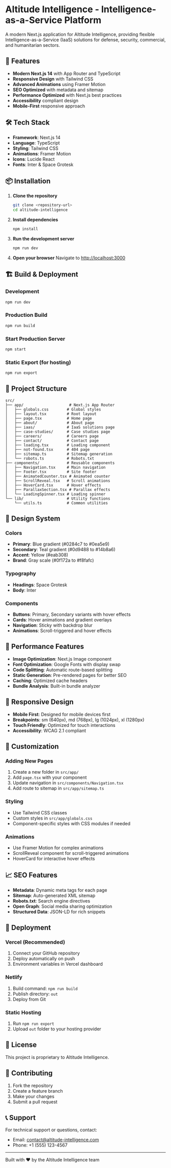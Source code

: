 # Altitude Intelligence - Intelligence-as-a-Service Platform

A modern Next.js application for Altitude Intelligence, providing flexible Intelligence-as-a-Service (IaaS) solutions for defense, security, commercial, and humanitarian sectors.

## 🚀 Features

- **Modern Next.js 14** with App Router and TypeScript
- **Responsive Design** with Tailwind CSS
- **Advanced Animations** using Framer Motion
- **SEO Optimized** with metadata and sitemap
- **Performance Optimized** with Next.js best practices
- **Accessibility** compliant design
- **Mobile-First** responsive approach

## 🛠️ Tech Stack

- **Framework**: Next.js 14
- **Language**: TypeScript
- **Styling**: Tailwind CSS
- **Animations**: Framer Motion
- **Icons**: Lucide React
- **Fonts**: Inter & Space Grotesk

## 📦 Installation

1. **Clone the repository**
   ```bash
   git clone <repository-url>
   cd altitude-intelligence
   ```

2. **Install dependencies**
   ```bash
   npm install
   ```

3. **Run the development server**
   ```bash
   npm run dev
   ```

4. **Open your browser**
   Navigate to [http://localhost:3000](http://localhost:3000)

## 🏗️ Build & Deployment

### Development
```bash
npm run dev
```

### Production Build
```bash
npm run build
```

### Start Production Server
```bash
npm start
```

### Static Export (for hosting)
```bash
npm run export
```

## 📁 Project Structure

```
src/
├── app/                    # Next.js App Router
│   ├── globals.css        # Global styles
│   ├── layout.tsx         # Root layout
│   ├── page.tsx           # Home page
│   ├── about/             # About page
│   ├── iaas/              # IaaS solutions page
│   ├── case-studies/      # Case studies page
│   ├── careers/           # Careers page
│   ├── contact/           # Contact page
│   ├── loading.tsx        # Loading component
│   ├── not-found.tsx      # 404 page
│   ├── sitemap.ts         # Sitemap generation
│   └── robots.ts          # Robots.txt
├── components/            # Reusable components
│   ├── Navigation.tsx     # Main navigation
│   ├── Footer.tsx         # Site footer
│   ├── AnimatedCounter.tsx # Animated counter
│   ├── ScrollReveal.tsx   # Scroll animations
│   ├── HoverCard.tsx      # Hover effects
│   ├── ParallaxSection.tsx # Parallax effects
│   └── LoadingSpinner.tsx # Loading spinner
└── lib/                   # Utility functions
    └── utils.ts           # Common utilities
```

## 🎨 Design System

### Colors
- **Primary**: Blue gradient (#0284c7 to #0ea5e9)
- **Secondary**: Teal gradient (#0d9488 to #14b8a6)
- **Accent**: Yellow (#eab308)
- **Brand**: Gray scale (#0f172a to #f8fafc)

### Typography
- **Headings**: Space Grotesk
- **Body**: Inter

### Components
- **Buttons**: Primary, Secondary variants with hover effects
- **Cards**: Hover animations and gradient overlays
- **Navigation**: Sticky with backdrop blur
- **Animations**: Scroll-triggered and hover effects

## 🚀 Performance Features

- **Image Optimization**: Next.js Image component
- **Font Optimization**: Google Fonts with display swap
- **Code Splitting**: Automatic route-based splitting
- **Static Generation**: Pre-rendered pages for better SEO
- **Caching**: Optimized cache headers
- **Bundle Analysis**: Built-in bundle analyzer

## 📱 Responsive Design

- **Mobile First**: Designed for mobile devices first
- **Breakpoints**: sm (640px), md (768px), lg (1024px), xl (1280px)
- **Touch Friendly**: Optimized for touch interactions
- **Accessibility**: WCAG 2.1 compliant

## 🔧 Customization

### Adding New Pages
1. Create a new folder in `src/app/`
2. Add `page.tsx` with your component
3. Update navigation in `src/components/Navigation.tsx`
4. Add route to sitemap in `src/app/sitemap.ts`

### Styling
- Use Tailwind CSS classes
- Custom styles in `src/app/globals.css`
- Component-specific styles with CSS modules if needed

### Animations
- Use Framer Motion for complex animations
- ScrollReveal component for scroll-triggered animations
- HoverCard for interactive hover effects

## 📈 SEO Features

- **Metadata**: Dynamic meta tags for each page
- **Sitemap**: Auto-generated XML sitemap
- **Robots.txt**: Search engine directives
- **Open Graph**: Social media sharing optimization
- **Structured Data**: JSON-LD for rich snippets

## 🚀 Deployment

### Vercel (Recommended)
1. Connect your GitHub repository
2. Deploy automatically on push
3. Environment variables in Vercel dashboard

### Netlify
1. Build command: `npm run build`
2. Publish directory: `out`
3. Deploy from Git

### Static Hosting
1. Run `npm run export`
2. Upload `out` folder to your hosting provider

## 📄 License

This project is proprietary to Altitude Intelligence.

## 🤝 Contributing

1. Fork the repository
2. Create a feature branch
3. Make your changes
4. Submit a pull request

## 📞 Support

For technical support or questions, contact:
- Email: contact@altitude-intelligence.com
- Phone: +1 (555) 123-4567

---

Built with ❤️ by the Altitude Intelligence team